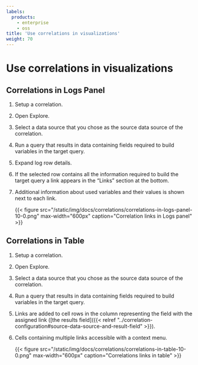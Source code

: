```yaml
---
labels:
  products:
    - enterprise
    - oss
title: 'Use correlations in visualizations'
weight: 70
---
```


# Use correlations in visualizations

## Correlations in Logs Panel

1. Setup a correlation.
1. Open Explore.
1. Select a data source that you chose as the source data source of the correlation.
1. Run a query that results in data containing fields required to build variables in the target query.
1. Expand log row details.
1. If the selected row contains all the information required to build the target query a link appears in the “Links” section at the bottom.
1. Additional information about used variables and their values is shown next to each link.

   {{< figure src="/static/img/docs/correlations/correlations-in-logs-panel-10-0.png" max-width="600px" caption="Correlation links in Logs panel" >}}

## Correlations in Table

1. Setup a correlation.
1. Open Explore.
1. Select a data source that you chose as the source data source of the correlation.
1. Run a query that results in data containing fields required to build variables in the target query.
1. Links are added to cell rows in the column representing the field with the assigned link ([the results field]({{< relref "../correlation-configuration#source-data-source-and-result-field" >}}).
1. Cells containing multiple links accessible with a context menu.

   {{< figure src="/static/img/docs/correlations/correlations-in-table-10-0.png" max-width="600px" caption="Correlations links in table" >}}
